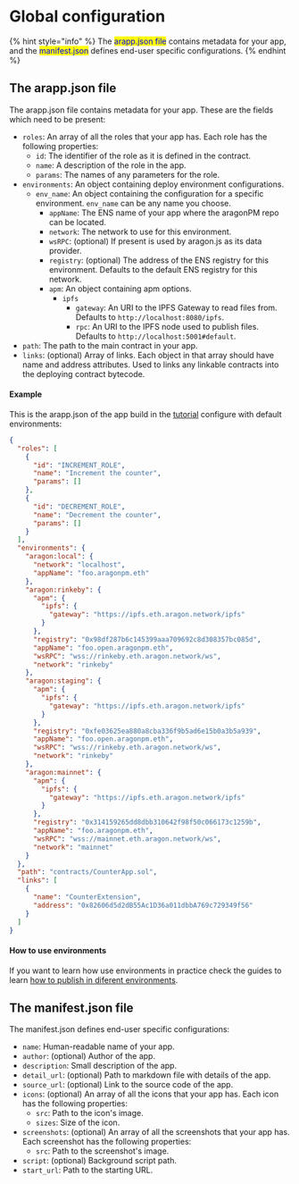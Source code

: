 # Global configuration

{% hint style="info" %}
The <mark style="color:blue;">arapp.json file</mark> contains metadata for your app, and the <mark style="color:blue;">manifest.json</mark> defines end-user specific configurations.
{% endhint %}

## The arapp.json file

The arapp.json file contains metadata for your app. These are the fields which need to be present:

* `roles`: An array of all the roles that your app has. Each role has the following properties:
  * `id`: The identifier of the role as it is defined in the contract.
  * `name`: A description of the role in the app.
  * `params`: The names of any parameters for the role.
* `environments`: An object containing deploy environment configurations.
  * `env_name`: An object containing the configuration for a specific environment. `env_name` can be any name you choose.
    * `appName`: The ENS name of your app where the aragonPM repo can be located.
    * `network`: The network to use for this environment.
    * `wsRPC`: (optional) If present is used by aragon.js as its data provider.
    * `registry`: (optional) The address of the ENS registry for this environment. Defaults to the default ENS registry for this network.
    * `apm`: An object containing apm options.
      * `ipfs`
        * `gateway`: An URI to the IPFS Gateway to read files from. Defaults to `http://localhost:8080/ipfs`.
        * `rpc`: An URI to the IPFS node used to publish files. Defaults to `http://localhost:5001#default`.
* `path`: The path to the main contract in your app.
* `links`: (optional) Array of links. Each object in that array should have name and address attributes. Used to links any linkable contracts into the deploying contract bytecode.

#### Example <a href="#example" id="example"></a>

This is the arapp.json of the app build in the [tutorial](../guides/your-first-aragon-app.md) configure with default environments:

```json
{
  "roles": [
    {
      "id": "INCREMENT_ROLE",
      "name": "Increment the counter",
      "params": []
    },
    {
      "id": "DECREMENT_ROLE",
      "name": "Decrement the counter",
      "params": []
    }
  ],
  "environments": {
    "aragon:local": {
      "network": "localhost",
      "appName": "foo.aragonpm.eth"
    },
    "aragon:rinkeby": {
      "apm": {
        "ipfs": {
          "gateway": "https://ipfs.eth.aragon.network/ipfs"
        }
      },
      "registry": "0x98df287b6c145399aaa709692c8d308357bc085d",
      "appName": "foo.open.aragonpm.eth",
      "wsRPC": "wss://rinkeby.eth.aragon.network/ws",
      "network": "rinkeby"
    },
    "aragon:staging": {
      "apm": {
        "ipfs": {
          "gateway": "https://ipfs.eth.aragon.network/ipfs"
        }
      },
      "registry": "0xfe03625ea880a8cba336f9b5ad6e15b0a3b5a939",
      "appName": "foo.open.aragonpm.eth",
      "wsRPC": "wss://rinkeby.eth.aragon.network/ws",
      "network": "rinkeby"
    },
    "aragon:mainnet": {
      "apm": {
        "ipfs": {
          "gateway": "https://ipfs.eth.aragon.network/ipfs"
        }
      },
      "registry": "0x314159265dd8dbb310642f98f50c066173c1259b",
      "appName": "foo.aragonpm.eth",
      "wsRPC": "wss://mainnet.eth.aragon.network/ws",
      "network": "mainnet"
    }
  },
  "path": "contracts/CounterApp.sol",
  "links": [
    {
      "name": "CounterExtension",
      "address": "0x82606d5d2dB55Ac1D36a011dbbA769c729349f56"
    }
  ]
}
```

#### How to use environments <a href="#how-to-use-environments" id="how-to-use-environments"></a>

If you want to learn how use environments in practice check the guides to learn [how to publish in diferent environments](../guides/publish-to-aragonpm.md).

## The manifest.json file <a href="#the-manifestjson-file" id="the-manifestjson-file"></a>

The manifest.json defines end-user specific configurations:

* `name`: Human-readable name of your app.
* `author`: (optional) Author of the app.
* `description`: Small description of the app.
* `detail_url`: (optional) Path to markdown file with details of the app.
* `source_url`: (optional) Link to the source code of the app.
* `icons`: (optional) An array of all the icons that your app has. Each icon has the following properties:
  * `src`: Path to the icon's image.
  * `sizes`: Size of the icon.
* `screenshots`: (optional) An array of all the screenshots that your app has. Each screenshot has the following properties:
  * `src`: Path to the screenshot's image.
* `script`: (optional) Background script path.
* `start_url`: Path to the starting URL.

